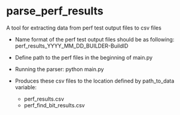 <!--
    Copyright 2022-2024 TII (SSRC) and the Ghaf contributors
    SPDX-License-Identifier: CC-BY-SA-4.0
-->

# parse_perf_results
A tool for extracting data from perf test output files to csv files 

- Name format of the perf test output files should be as following:
perf_results_YYYY_MM_DD_BUILDER-BuildID

- Define path to the perf files in the beginning of main.py

- Running the parser:
python main.py

- Produces these csv files to the location defined by path_to_data variable:
  - perf_results.csv 
  - perf_find_bit_results.csv
